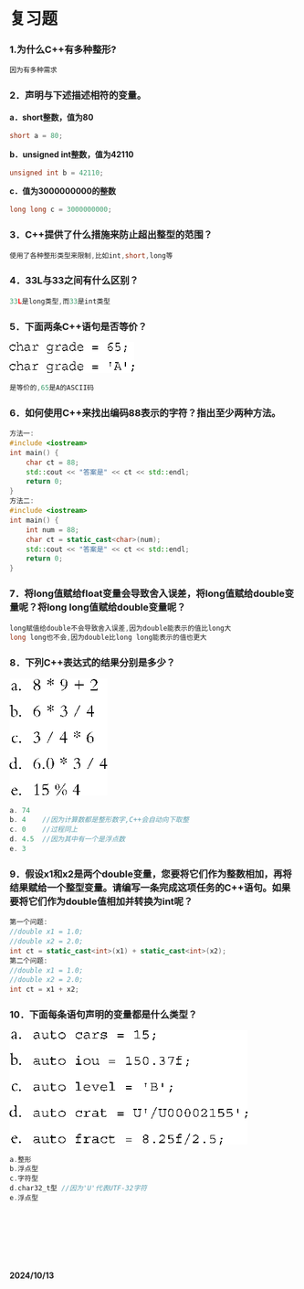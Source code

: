 # 复习题
### 1.为什么C++有多种整形?
```C++
因为有多种需求
```
### 2．声明与下述描述相符的变量。
**a．short整数，值为80**
```C++
short a = 80;
```
**b．unsigned int整数，值为42110**
```C++
unsigned int b = 42110;
```
**c．值为3000000000的整数**
```C++
long long c = 3000000000;
```

### 3．C++提供了什么措施来防止超出整型的范围？
```C++
使用了各种整形类型来限制,比如int,short,long等
```
### 4．33L与33之间有什么区别？
```C++
33L是long类型,而33是int类型
```
### 5．下面两条C++语句是否等价？
![图片](Img/1.png)
```C++
是等价的,65是A的ASCII码
```
### 6．如何使用C++来找出编码88表示的字符？指出至少两种方法。
```C++
方法一:
#include <iostream>
int main() {
	char ct = 88;
	std::cout << "答案是" << ct << std::endl;
	return 0;
}
方法二:
#include <iostream>
int main() {
	int num = 88;
	char ct = static_cast<char>(num);
	std::cout << "答案是" << ct << std::endl;
	return 0;
}
```
### 7．将long值赋给float变量会导致舍入误差，将long值赋给double变量呢？将long long值赋给double变量呢？
```C++
long赋值给double不会导致舍入误差,因为double能表示的值比long大  
long long也不会,因为double比long long能表示的值也更大
```
### 8．下列C++表达式的结果分别是多少？
![图片](Img/2.png)
```C++
a. 74
b. 4    //因为计算数都是整形数字,C++会自动向下取整
c. 0    //过程同上
d. 4.5  //因为其中有一个是浮点数
e. 3
```
### 9．假设x1和x2是两个double变量，您要将它们作为整数相加，再将结果赋给一个整型变量。请编写一条完成这项任务的C++语句。如果要将它们作为double值相加并转换为int呢？
```C++
第一个问题:
//double x1 = 1.0;
//double x2 = 2.0;
int ct = static_cast<int>(x1) + static_cast<int>(x2);
第二个问题:
//double x1 = 1.0;
//double x2 = 2.0;
int ct = x1 + x2;
```
### 10．下面每条语句声明的变量都是什么类型？
![图片](Img/3.png)
```C++
a.整形
b.浮点型
c.字符型
d.char32_t型 //因为'U'代表UTF-32字符
e.浮点型
```

<br>

<br>
<br>
<br>
<br>

####  2024/10/13